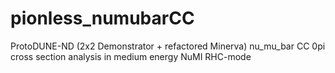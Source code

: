 # pionless_numubarCC
ProtoDUNE-ND (2x2 Demonstrator + refactored Minerva) nu_mu_bar CC 0pi cross section analysis in medium energy NuMI RHC-mode
